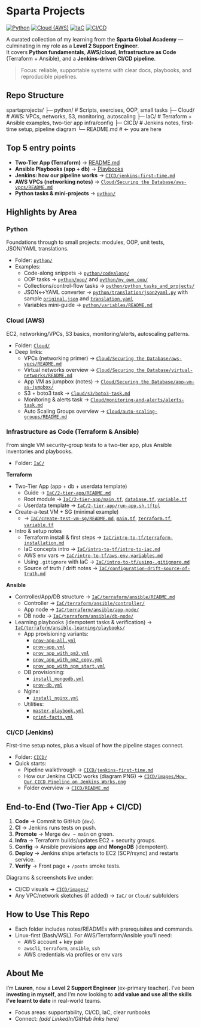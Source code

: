 # Sparta Projects

[![Python](https://img.shields.io/badge/Python-learning-3776AB)](python/)
[![Cloud (AWS)](https://img.shields.io/badge/Cloud-AWS-232F3E)](Cloud/)
[![IaC](https://img.shields.io/badge/IaC-Terraform%20%2B%20Ansible-5C4EE5)](IaC/)
[![CI/CD](https://img.shields.io/badge/CI%2FCD-Jenkins-D24939)](CICD/)

A curated collection of my learning from the **Sparta Global Academy** — culminating in my role as a **Level 2 Support Engineer**.  
It covers **Python fundamentals**, **AWS/cloud**, **Infrastructure as Code** (Terraform + Ansible), and a **Jenkins-driven CI/CD pipeline**.

> Focus: reliable, supportable systems with clear docs, playbooks, and reproducible pipelines.

## Repo Structure

spartaprojects/
├─ python/                     # Scripts, exercises, OOP, small tasks
├─ Cloud/                      # AWS: VPCs, networks, S3, monitoring, autoscaling
├─ IaC/                        # Terraform + Ansible examples, two-tier app infra/config
├─ CICD/                       # Jenkins notes, first-time setup, pipeline diagram
└─ README.md                   # ← you are here


## Top 5 entry points

- **Two-Tier App (Terraform)** →   [README.md](IaC/2-tier-app/README.md)
- **Ansible Playbooks (app + db)** → [Playbooks](IaC/terraform/ansible-learning/playbooks/)  
- **Jenkins: how our pipeline works** → [`CICD/jenkins-first-time.md`](CICD/jenkins-first-time.md)  
- **AWS VPCs (networking notes)** → [`Cloud/Securing the Database/aws-vpcs/README.md`](Cloud/Securing%20the%20Database/aws-vpcs/README.md)  
- **Python tasks & mini-projects** → [`python/`](python/)


## Highlights by Area

### Python
Foundations through to small projects: modules, OOP, unit tests, JSON/YAML translations.
- Folder: [`python/`](python/)
- Examples:
  - Code-along snippets → [`python/codealong/`](python/codealong/)
  - OOP tasks → [`python/oop/`](python/oop/) and [`python/my_own_oop/`](python/my_own_oop/)
  - Collections/control-flow tasks → [`python/python_tasks_and_projects/`](python/python_tasks_and_projects/)
  - JSON↔YAML converter → [`python/translation/json2yaml.py`](python/translation/json2yaml.py) with sample [`original.json`](python/translation/original.json) and [`translation.yaml`](python/translation/translation.yaml)
  - Variables mini-guide → [`python/variables/README.md`](python/variables/README.md)

### Cloud (AWS)
EC2, networking/VPCs, S3 basics, monitoring/alerts, autoscaling patterns.
- Folder: [`Cloud/`](Cloud/)
- Deep links:
  - VPCs (networking primer) → [`Cloud/Securing the Database/aws-vpcs/README.md`](Cloud/Securing%20the%20Database/aws-vpcs/README.md)
  - Virtual networks overview → [`Cloud/Securing the Database/virtual-networks/README.md`](Cloud/Securing%20the%20Database/virtual-networks/README.md)
  - App VM as jumpbox (notes) → [`Cloud/Securing the Database/app-vm-as-jumpbox/`](Cloud/Securing%20the%20Database/app-vm-as-jumpbox/)
  - S3 + boto3 task → [`Cloud/s3/boto3-task.md`](Cloud/s3/boto3-task.md)
  - Monitoring & alerts task → [`Cloud/monitoring-and-alerts/alerts-task.md`](Cloud/monitoring-and-alerts/alerts-task.md)
  - Auto Scaling Groups overview → [`Cloud/auto-scaling-groups/README.md`](Cloud/auto-scaling-groups/README.md)

### Infrastructure as Code (Terraform & Ansible)
From single VM security-group tests to a two-tier app, plus Ansible inventories and playbooks.
- Folder: [`IaC/`](IaC/)

**Terraform**
- Two-Tier App (app + db + userdata template)  
  - Guide → [`IaC/2-tier-app/README.md`](IaC/2-tier-app/README.md)  
  - Root module → [`IaC/2-tier-app/main.tf`](IaC/2-tier-app/main.tf), [`database.tf`](IaC/2-tier-app/database.tf), [`variable.tf`](IaC/2-tier-app/variable.tf)  
  - Userdata template → [`IaC/2-tier-app/run-app.sh.tftpl`](IaC/2-tier-app/run-app.sh.tftpl)
- Create-a-test VM + SG (minimal example)  
  - → [`IaC/create-test-vm-sg/README.md`](IaC/create-test-vm-sg/README.md), [`main.tf`](IaC/create-test-vm-sg/main.tf), [`terraform.tf`](IaC/create-test-vm-sg/terraform.tf), [`variable.tf`](IaC/create-test-vm-sg/variable.tf)
- Intro & setup notes  
  - Terraform install & first steps → [`IaC/intro-to-tf/terraform-installation.md`](IaC/intro-to-tf/terraform-installation.md)  
  - IaC concepts intro → [`IaC/intro-to-tf/intro-to-iac.md`](IaC/intro-to-tf/intro-to-iac.md)  
  - AWS env vars → [`IaC/intro-to-tf/aws-env-variables.md`](IaC/intro-to-tf/aws-env-variables.md)  
  - Using `.gitignore` with IaC → [`IaC/intro-to-tf/using-.gitignore.md`](IaC/intro-to-tf/using-.gitignore.md)  
  - Source of truth / drift notes → [`IaC/configuration-drift-source-of-truth.md`](IaC/configuration-drift-source-of-truth.md)

**Ansible**
- Controller/App/DB structure → [`IaC/terraform/ansible/README.md`](IaC/terraform/ansible/README.md)  
  - Controller → [`IaC/terraform/ansible/controller/`](IaC/terraform/ansible/controller/)  
  - App node → [`IaC/terraform/ansible/app-node/`](IaC/terraform/ansible/app-node/)  
  - DB node → [`IaC/terraform/ansible/db-node/`](IaC/terraform/ansible/db-node/)
- Learning playbooks (idempotent tasks & verification) → [`IaC/terraform/ansible-learning/playbooks/`](IaC/terraform/ansible-learning/playbooks/)  
  - App provisioning variants:  
    - [`prov-app-all.yml`](IaC/terraform/ansible-learning/playbooks/prov-app-all.yml)  
    - [`prov-app.yml`](IaC/terraform/ansible-learning/playbooks/prov-app.yml)  
    - [`prov_app_with_pm2.yml`](IaC/terraform/ansible-learning/playbooks/prov_app_with_pm2.yml)  
    - [`prov_app_with_pm2_copy.yml`](IaC/terraform/ansible-learning/playbooks/prov_app_with_pm2_copy.yml)  
    - [`prov_app_with_npm_start.yml`](IaC/terraform/ansible-learning/playbooks/prov_app_with_npm_start.yml)
  - DB provisioning:  
    - [`install_mongodb.yml`](IaC/terraform/ansible-learning/playbooks/install_mongodb.yml)  
    - [`prov-db.yml`](IaC/terraform/ansible-learning/playbooks/prov-db.yml)
  - Nginx:  
    - [`install_nginx.yml`](IaC/terraform/ansible-learning/playbooks/install_nginx.yml)
  - Utilities:  
    - [`master-playbook.yml`](IaC/terraform/ansible-learning/playbooks/master-playbook.yml)  
    - [`print-facts.yml`](IaC/terraform/ansible-learning/playbooks/print-facts.yml)

### CI/CD (Jenkins)
First-time setup notes, plus a visual of how the pipeline stages connect.
- Folder: [`CICD/`](CICD/)
- Quick starts:
  - Pipeline walkthrough → [`CICD/jenkins-first-time.md`](CICD/jenkins-first-time.md)
  - How our Jenkins CI/CD works (diagram PNG) → [`CICD/images/How Our CICD Pipeline on Jenkins Works.png`](CICD/images/How%20Our%20CICD%20Pipeline%20on%20Jenkins%20Works.png)
  - Folder overview → [`CICD/README.md`](CICD/README.md)

## End-to-End (Two-Tier App + CI/CD)

1. **Code** → Commit to GitHub (`dev`).  
2. **CI** → Jenkins runs tests on push.  
3. **Promote** → Merge `dev → main` on green.  
4. **Infra** → Terraform builds/updates EC2 + security groups.  
5. **Config** → Ansible provisions **app** and **MongoDB** (idempotent).  
6. **Deploy** → Jenkins ships artefacts to EC2 (SCP/rsync) and restarts service.  
7. **Verify** → Front page + `/posts` smoke tests.

Diagrams & screenshots live under:
- CI/CD visuals → [`CICD/images/`](CICD/images/)
- Any VPC/network sketches (if added) → `IaC/` or `Cloud/` subfolders

## How to Use This Repo

- Each folder includes notes/READMEs with prerequisites and commands.  
- Linux-first (Bash/WSL). For AWS/Terraform/Ansible you’ll need:
  - AWS account + key pair
  - `awscli`, `terraform`, `ansible`, `ssh`
  - AWS credentials via profiles or env vars

## About Me

I’m **Lauren**, now a **Level 2 Support Engineer** (ex-primary teacher). I’ve been **investing in myself**, and I’m now looking to **add value and use all the skills I’ve learnt to date** in real-world teams.

- Focus areas: supportability, CI/CD, IaC, clear runbooks  
- Connect: *(add LinkedIn/GitHub links here)*


